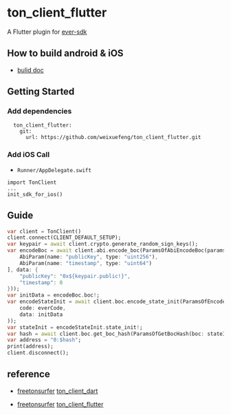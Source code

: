 # ton_client_flutter

A Flutter plugin for [ever-sdk](https://github.com/everx-labs/ever-sdk/)

## How to build android & iOS
- [bulid doc](https://github.com/weixuefeng/ever-sdk/tree/feat-add-ton-sdk/ton_client_dart)



## Getting Started

### Add dependencies
```
  ton_client_flutter: 
    git:
      url: https://github.com/weixuefeng/ton_client_flutter.git
```


### Add iOS Call

- `Runner/AppDelegate.swift`
```
import TonClient
...
init_sdk_for_ios()
```

## Guide

```dart
var client = TonClient()
client.connect(CLIENT_DEFAULT_SETUP);
var keypair = await client.crypto.generate_random_sign_keys();
var encodeBoc = await client.abi.encode_boc(ParamsOfAbiEncodeBoc(params: [
    AbiParam(name: "publicKey", type: "uint256"),
    AbiParam(name: "timestamp", type: "uint64")
], data: {
    "publicKey": "0x${keypair.public!}",
    "timestamp": 0
}));
var initData = encodeBoc.boc!;
var encodeStateInit = await client.boc.encode_state_init(ParamsOfEncodeStateInit(
    code: everCode,
    data: initData
));
var stateInit = encodeStateInit.state_init!;
var hash = await client.boc.get_boc_hash(ParamsOfGetBocHash(boc: stateInit));
var address = "0:$hash";
print(address);
client.disconnect();
```

## reference
- [freetonsurfer](https://github.com/freetonsurfer) [ton_client_dart](https://github.com/freetonsurfer/ton_client_dart)

- [freetonsurfer](https://github.com/freetonsurfer) [ton_client_flutter](https://github.com/freetonsurfer/ton_client_flutter)